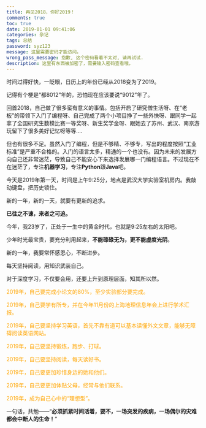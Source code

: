 ```yaml
---
title: 再见2018，你好2019！
comments: true
toc: true
date: 2019-01-01 09:41:06
categories: 杂记
tags: 总结
password: syz123
message: 这里需要密码才能访问。
wrong_pass_message: 抱歉, 这个密码看着不太对, 请再试试.
description: 这里有东西被加密了，需要输入密码查看哦。
---
```


时间过得好快，一眨眼，日历上的年份已经从2018变为了2019。

记得有个梗是“都8012”年的，恐怕现在应该要说“9012”年了。

回首2018，自己做了很多蛮有意义的事情。包括开启了研究僧生活呀、在“老板”的带领下入门了编程呀、自己完成了两个小项目挣了一些外快呀、跟同学一起拿了全国研究生数模比赛一等奖呀、新生奖学金呀、跟她去了苏州、武汉、南京游玩留下了很多美好记忆呀等等....

但也有很多不足。虽然入门了编程，但是不够精、不够专，写出的程度按照“工业标准”是严重不合格的。入门的语言太多，精通的一个也没有。因为未来的发展方向自己还非常迷茫，导致自己不能安心下来选择发展哪一门编程语言。不过现在不在迷茫了，专注**机器学习**，专注**Python**跟**Java**吧。

今天是2019年第一天，时间是上午9:25分，地点是武汉大学实验室机房内。我敲动键盘，把历史锁住。

新的一年，新的一天，就要有更新的追求。

**已往之不谏，来者之可追。**

今年，我23岁了，正处于一生中的黄金时代，也就是9:25左右的太阳吧。

少年时光最宝贵，要充分利用起来，**不能碌碌无为，更不能虚度光阴**。

新的一年，我要常怀感恩心，不断进步。

每天坚持阅读，用知识武装自己。

对于深度学习，不仅要会用，还要上升到原理层面，知其所以然。

<font color=orange>

2019年，自己要完成小论文的80%，至少实验部分要完成。

2019年，自己要学有所专，并在今年11月份的上海地理信息年会上进行学术汇报。

2019年，自己要坚持学习英语，首先不靠有道可以基本读懂外文文章，能够无障碍阅读英语网站。

2019年，自己要坚持锻炼，跑步、打球。

2019年，自己要坚持阅读，每天读好书。

2019年，自己要更加珍惜身边的她和他们。

2019年，自己要更加体贴父母，经常与他们联系。

2019年，成为自己心中的“理想型”。

</font>

一句话，共勉——“**必须抓紧时间活着，要不，一场突发的疾病，一场偶尔的灾难都会中断人的生命！**”
